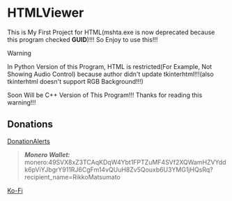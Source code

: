 # HTMLViewer
This is My First Project for HTML(mshta.exe is now deprecated because this program checked **GUID**)!!! So Enjoy to use this!!!

> [!WARNING]
> In Python Version of this Program, HTML is restricted(For Example, Not Showing Audio Control) because author didn't update tkinterhtml!!!(also tkinterhtml doesn't support RGB Background!!!)
> 
> Soon Will be C++ Version of This Program!!! Thanks for reading this warning!!!

## Donations

[DonationAlerts](https://donationalerts.com/r/rikkomatsumato)

> **_Monero Wallet:_** 
> monero:49SVX8xZ3TCAqKDqW4Ybt1FPTZuMF4SVf2XQWamHZVYddk6pViYJbgrY911RJ6CgFm14vQUuH8Zv5Qouxb6U3YMG1jHQsRq?recipient_name=RikkoMatsumato

[Ko-Fi](https://ko-fi.com/rikkomatsumato)
